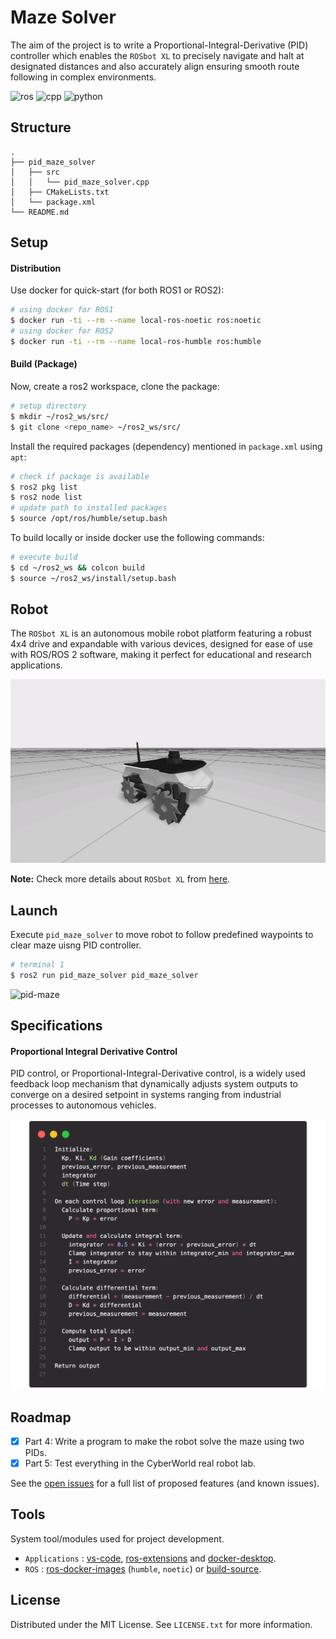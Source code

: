 # Maze Solver

The aim of the project is to write a Proportional-Integral-Derivative (PID) controller which enables the `ROSbot XL` to precisely navigate and halt at designated distances and also accurately align ensuring smooth route following in complex environments.

![ros](https://img.shields.io/badge/ROS2-humble-red) ![cpp](https://img.shields.io/badge/cpp-11+-blue) ![python](https://img.shields.io/badge/python-3.8+-blue)

## Structure

```text
.
├── pid_maze_solver
│   ├── src
│   │   └── pid_maze_solver.cpp
│   ├── CMakeLists.txt
│   └── package.xml
└── README.md
```

## Setup

#### Distribution

Use docker for quick-start (for both ROS1 or ROS2):

```bash
# using docker for ROS1
$ docker run -ti --rm --name local-ros-noetic ros:noetic
# using docker for ROS2
$ docker run -ti --rm --name local-ros-humble ros:humble
```

#### Build (Package)

Now, create a ros2 workspace, clone the package:

```bash
# setup directory
$ mkdir ~/ros2_ws/src/
$ git clone <repo_name> ~/ros2_ws/src/
```

Install the required packages (dependency) mentioned in `package.xml` using `apt`:

```bash
# check if package is available
$ ros2 pkg list
$ ros2 node list
# update path to installed packages
$ source /opt/ros/humble/setup.bash
```

To build locally or inside docker use the following commands:

```bash
# execute build
$ cd ~/ros2_ws && colcon build
$ source ~/ros2_ws/install/setup.bash
```

## Robot

The `ROSbot XL` is an autonomous mobile robot platform featuring a robust 4x4 drive and expandable with various devices, designed for ease of use with ROS/ROS 2 software, making it perfect for educational and research applications.

![robot-rosbotxl](.assets/robot-rosbotxl.png)

**Note:** Check more details about `ROSbot XL` from [here](https://husarion.com/manuals/rosbot-xl).

## Launch

Execute `pid_maze_solver` to move robot to follow predefined waypoints to clear maze uisng PID controller.

```bash
# terminal 1
$ ros2 run pid_maze_solver pid_maze_solver
```

![pid-maze](.assets/pid-maze.gif)

## Specifications

#### Proportional Integral Derivative Control

PID control, or Proportional-Integral-Derivative control, is a widely used feedback loop mechanism that dynamically adjusts system outputs to converge on a desired setpoint in systems ranging from industrial processes to autonomous vehicles.

<img src=".assets/code.png" alt="code" style="zoom:50%;" />

## Roadmap

- [x] Part 4: Write a program to make the robot solve the maze using two PIDs.
- [x] Part 5: Test everything in the CyberWorld real robot lab.

See the [open issues](https://github.com/llabhishekll/maze_solver/issues) for a full list of proposed features (and known issues).

## Tools

System tool/modules used for project development.

- `Applications` : [vs-code](https://code.visualstudio.com/), [ros-extensions](https://marketplace.visualstudio.com/items?itemName=ms-iot.vscode-ros) and [docker-desktop](https://docs.docker.com/get-docker/).
- `ROS` : [ros-docker-images](https://hub.docker.com/_/ros/) (`humble`, `noetic`) or [build-source](https://www.ros.org/blog/getting-started/).

## License

Distributed under the MIT License. See `LICENSE.txt` for more information.
